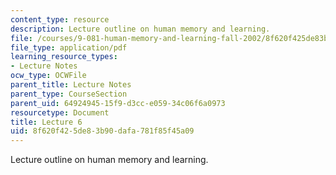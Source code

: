 ```yaml
---
content_type: resource
description: Lecture outline on human memory and learning.
file: /courses/9-081-human-memory-and-learning-fall-2002/8f620f425de83b90dafa781f85f45a09_lecnote6.pdf
file_type: application/pdf
learning_resource_types:
- Lecture Notes
ocw_type: OCWFile
parent_title: Lecture Notes
parent_type: CourseSection
parent_uid: 64924945-15f9-d3cc-e059-34c06f6a0973
resourcetype: Document
title: Lecture 6
uid: 8f620f42-5de8-3b90-dafa-781f85f45a09
---
```

Lecture outline on human memory and learning.

